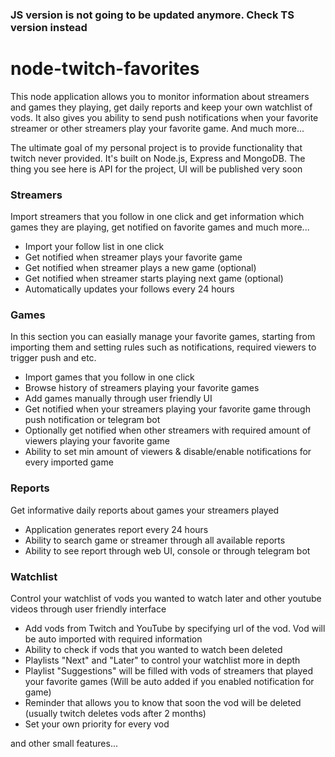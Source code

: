 ### **JS version is not going to be updated anymore. Check TS version instead**
# node-twitch-favorites

This node application allows you to monitor information about streamers and games they playing, get daily reports and keep your own watchlist of vods. It also gives you ability to send push notifications when your favorite streamer or other streamers play your favorite game. And much more...

The ultimate goal of my personal project is to provide functionality that twitch never provided. It's built on Node.js, Express and MongoDB. The thing you see here is API for the project, UI will be published very soon

### Streamers
Import streamers that you follow in one click and get information which games they are playing, get notified on favorite games and much more...
- Import your follow list in one click
- Get notified when streamer plays your favorite game 
- Get notified when streamer plays a new game (optional)
- Get notified when streamer starts playing next game (optional)
- Automatically updates your follows every 24 hours

### Games
In this section you can easially manage your favorite games, starting from importing them and setting rules such as notifications, required viewers to trigger push and etc.
- Import games that you follow in one click
- Browse history of streamers playing your favorite games
- Add games manually through user friendly UI
- Get notified when your streamers playing your favorite game through push notification or telegram bot
- Optionally get notified when other streamers with required amount of viewers playing your favorite game
- Ability to set min amount of viewers & disable/enable notifications for every imported game

### Reports
Get informative daily reports about games your streamers played
- Application generates report every 24 hours
- Ability to search game or streamer through all available reports
- Ability to see report through web UI, console or through telegram bot
 
### Watchlist
Control your watchlist of vods you wanted to watch later and other youtube videos through user friendly interface
- Add vods from Twitch and YouTube by specifying url of the vod. Vod will be auto imported with required information
- Ability to check if vods that you wanted to watch been deleted
- Playlists "Next" and "Later" to control your watchlist more in depth
- Playlist "Suggestions" will be filled with vods of streamers that played your favorite games (Will be auto added if you enabled notification for game)
- Reminder that allows you to know that soon the vod will be deleted (usually twitch deletes vods after 2 months)
- Set your own priority for every vod

and other small features...
